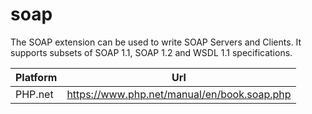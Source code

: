 # soap

The SOAP extension can be used to write SOAP Servers and Clients. It supports subsets of SOAP 1.1, SOAP 1.2 and WSDL 1.1 specifications.

| Platform | Url                                                              |
|----------|------------------------------------------------------------------|
| PHP.net  | https://www.php.net/manual/en/book.soap.php                      |
